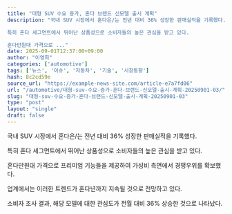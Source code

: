 ```yaml
---
title: "대형 SUV 수요 증가, 혼다 브랜드 신모델 출시 계획"
description: "국내 SUV 시장에서 혼다은/는 전년 대비 36% 성장한 판매실적을 기록했다.

특히 혼다 세그먼트에서 뛰어난 상품성으로 소비자들의 높은 관심을 받고 있다.

혼다만원대 가격으로 ..."
date: 2025-09-01T12:37:00+09:00
author: "이영희"
categories: ['automotive']
tags: ['뉴스', '이슈', '자동차', '기술', '시장동향']
hash: 8c2cd59e
source_url: "https://example-news-site.com/article-e7a7fd06"
url: "/automotive/대형-suv-수요-증가-혼다-브랜드-신모델-출시-계획-20250901-03/"
slug: "대형-suv-수요-증가-혼다-브랜드-신모델-출시-계획-20250901-03"
type: "post"
layout: "single"
draft: false
---
```


국내 SUV 시장에서 혼다은/는 전년 대비 36% 성장한 판매실적을 기록했다.

특히 혼다 세그먼트에서 뛰어난 상품성으로 소비자들의 높은 관심을 받고 있다.

혼다만원대 가격으로 프리미엄 기능들을 제공하여 가성비 측면에서 경쟁우위를 확보했다.

업계에서는 이러한 트렌드가 혼다년까지 지속될 것으로 전망하고 있다.

소비자 조사 결과, 해당 모델에 대한 관심도가 전월 대비 36% 상승한 것으로 나타났다.
